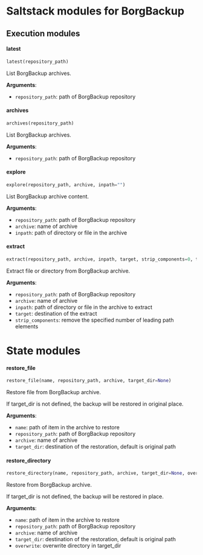 # Saltstack modules for BorgBackup

## Execution modules

#### latest

```python
latest(repository_path)
```

List BorgBackup archives.

**Arguments**:

- `repository_path`: path of BorgBackup repository

#### archives

```python
archives(repository_path)
```

List BorgBackup archives.

**Arguments**:

- `repository_path`: path of BorgBackup repository

#### explore

```python
explore(repository_path, archive, inpath="")
```

List BorgBackup archive content.

**Arguments**:

- `repository_path`: path of BorgBackup repository
- `archive`: name of archive
- `inpath`: path of directory or file in the archive

#### extract

```python
extract(repository_path, archive, inpath, target, strip_components=0, test=False)
```

Extract file or directory from BorgBackup archive.

**Arguments**:

- `repository_path`: path of BorgBackup repository
- `archive`: name of archive
- `inpath`: path of directory or file in the archive to extract
- `target`: destination of the extract
- `strip_components`: remove the specified number of leading path elements

# State modules

#### restore\_file

```python
restore_file(name, repository_path, archive, target_dir=None)
```

Restore file from BorgBackup archive.

If target_dir is not defined, the backup will be restored in original place.

**Arguments**:

- `name`: path of item in the archive to restore
- `repository_path`: path of BorgBackup repository
- `archive`: name of archive
- `target_dir`: destination of the restoration, default is original path

#### restore\_directory

```python
restore_directory(name, repository_path, archive, target_dir=None, overwrite=False)
```

Restore from BorgBackup archive.

If target_dir is not defined, the backup will be restored in place.

**Arguments**:

- `name`: path of item in the archive to restore
- `repository_path`: path of BorgBackup repository
- `archive`: name of archive
- `target_dir`: destination of the restoration, default is original path
- `overwrite`: overwrite directory in target_dir
